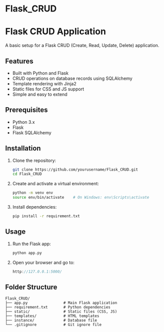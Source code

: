 # Flask_CRUD

# Flask CRUD Application

A basic setup for a Flask CRUD (Create, Read, Update, Delete) application.

## Features
- Built with Python and Flask
- CRUD operations on database records using SQLAlchemy
- Template rendering with Jinja2
- Static files for CSS and JS support
- Simple and easy to extend

## Prerequisites
- Python 3.x
- Flask
- Flask SQLAlchemy

## Installation

1. Clone the repository:
   ```bash
   git clone https://github.com/yourusername/Flask_CRUD.git
   cd Flask_CRUD
2. Create and activate a virtual environment:
    ```bash
    python -m venv env
    source env/bin/activate    # On Windows: env\Scripts\activate
3. Install dependencies:
    ```bash
    pip install -r requirement.txt
    ```

## Usage

1. Run the Flask app:
    ```bash
    python app.py
2. Open your browser and go to:
    ```cpp
    http://127.0.0.1:5000/
    ```

## Folder Structure
    
    Flask_CRUD/
    ├── app.py                # Main Flask application
    ├── requirement.txt       # Python dependencies
    ├── static/               # Static files (CSS, JS)
    ├── templates/            # HTML templates
    ├── instance/             # Database file
    └── .gitignore            # Git ignore file
